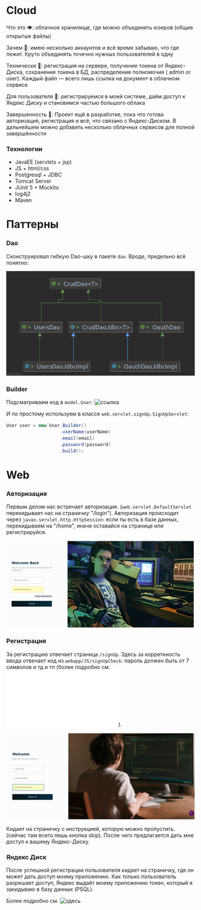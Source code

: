 # Cloud

Что это 👁: облачное хранилище, где можно объединять юзеров (общие открытые файлы)

Зачем 🤷: имею несколько аккаунтов и всё время забываю, что где лежит. Круто объединять точечно нужных пользователей в
одну

Технически 👷: регистрация на сервере, получение токена от Яндекс-Диска, сохранение токена в БД, распределение
полномочия (
admin or user). Каждый файл — всего лишь ссылка на документ в облачном сервисе

Для пользователя 👶: регистрируемся в моей системе, даём доступ к Яндекс Диску и становимся частью большого облака

Завершенность 🏁: Проект ещё в разработке, пока что готова авторизация, регистрация и всё, что связано с Яндекс-Диском. 
В дальнейшем можно добавить несколько облачных сервисов для полной завершённости

### Технологии

- JavaEE (servlets + jsp)
- JS + html/css
- Postgresql + JDBC
- Tomcat Server
- JUnit 5 + Mockito
- log4j2
- Maven


# Паттерны

### Dao

Сконструировал гибкую Dao-шку в пакете `dao`. Вроде, предельно всё понятно:

![dao](img/dao.png)

### Builder

Подсматриваем код в `model.User`: ![ссылка]()

И по простому используем в классе `web.servlet.signUp.SignUpServlet`:
```java
User user = new User.Builder()
                    .userName(userName)
                    .email(email)
                    .password(password)
                    .build();
```

# Web

### Авторизация

Первым делом нас встречает авторизация. (`web.servlet.DefaultServlet` 
перекидывает нас на страничку "/login"). 
Авторизация происходит через `javax.servlet.http.HttpSession`:
если ты есть в базе данных, перекидываем на "/home", иначе оставайся на странице или регистрируйся.

![login](img/login.png)


### Регистрация

За регистрацию отвечает страница `/signUp`. Здесь за корреткность
ввода отвечает код из `webapp/JS/signUpCheck`: пароль должен быть от
7 символов и тд и тп (более подробно см. ![тут](/src/main/webapp/JS/signUpCheck.js)).


![signUp](img/signUp.png)

Кидает на страничку с инструкцией, которую можно пропустить. (сейчас там
всего лишь кнопка skip). После чего предлагается дать мне доступ
к вашему Яндекс-Диску.

### Яндекс Диск

После успешной регистрации пользователя кидает на страничку, 
где он может дать доступ моему приложению. Как только пользователь разрешает доступ, Яндекс
выдаёт моему приложению токен, который я закидываю в базу данных (PSQL).

Более подробно см. ![здесь](src/main/java/yandexDisk)